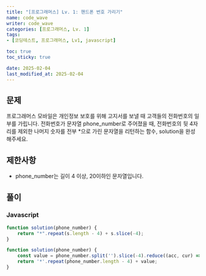 ```yaml
---
title: "[프로그래머스] Lv. 1: 핸드폰 번호 가리기"
name: code_wave
writer: code_wave
categories: [프로그래머스, Lv. 1]
tags:
- [코딩테스트, 프로그래머스, Lv1, javascript]

toc: true
toc_sticky: true

date: 2025-02-04
last_modified_at: 2025-02-04
---
```


## 문제
프로그래머스 모바일은 개인정보 보호를 위해 고지서를 보낼 때 고객들의 전화번호의 일부를 가립니다.
전화번호가 문자열 phone_number로 주어졌을 때, 전화번호의 뒷 4자리를 제외한 나머지 숫자를 전부 *으로 가린 문자열을 리턴하는 함수, solution을 완성해주세요.

## 제한사항
- phone_number는 길이 4 이상, 20이하인 문자열입니다.

## 풀이
### Javascript
```js
function solution(phone_number) {
    return "*".repeat(s.length - 4) + s.slice(-4);
}
```

```js
function solution(phone_number) {
    const value = phone_number.split('').slice(-4).reduce((acc, cur) => acc + cur, '')
    return '*'.repeat(phone_number.length - 4) + value;
}
```
